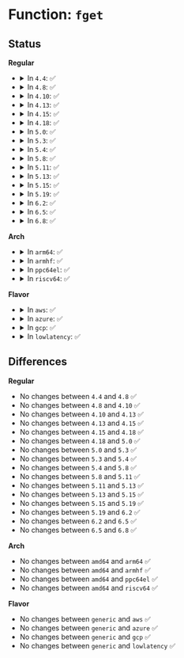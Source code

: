# Function: <code>fget</code>

## Status
<b>Regular</b>
<ul>
<li>
<details>
<summary>In <code>4.4</code>: ✅</summary>

```c
struct file *fget(unsigned int fd);
```

**Collision:** Unique Global

**Inline:** No

**Transformation:** False

**Instances:**

```
In fs/file.c (ffffffff81229cb0)
Location: fs/file.c:716
Inline: False
Direct callers:
  - kernel/time/posix-clock.c:get_clock_desc
  - mm/mmap.c:SyS_mmap_pgoff
  - fs/nsfs.c:proc_ns_fget
  - fs/eventfd.c:eventfd_fget
  - fs/aio.c:do_io_submit
  - fs/fuse/dev.c:fuse_dev_ioctl
  - fs/fuse/inode.c:fuse_fill_super
  - drivers/block/loop.c:lo_ioctl
  - drivers/block/loop.c:lo_ioctl
  - drivers/dma-buf/dma-buf.c:dma_buf_get
  - drivers/md/md.c:md_ioctl
  - net/socket.c:sockfd_lookup
```
**Symbols:**

```
ffffffff81229cb0-ffffffff81229cc5: fget (STB_GLOBAL)
```
</details>
</li>
<li>
<details>
<summary>In <code>4.8</code>: ✅</summary>

```c
struct file *fget(unsigned int fd);
```

**Collision:** Unique Global

**Inline:** No

**Transformation:** False

**Instances:**

```
In fs/file.c (ffffffff81252410)
Location: fs/file.c:717
Inline: False
Direct callers:
  - kernel/time/posix-clock.c:get_clock_desc
  - mm/mmap.c:SyS_mmap_pgoff
  - fs/nsfs.c:proc_ns_fget
  - fs/eventfd.c:eventfd_fget
  - fs/aio.c:do_io_submit
  - fs/fuse/dev.c:fuse_dev_ioctl
  - fs/fuse/inode.c:fuse_fill_super
  - drivers/block/loop.c:lo_ioctl
  - drivers/block/loop.c:lo_ioctl
  - drivers/dma-buf/dma-buf.c:dma_buf_get
  - drivers/dma-buf/sync_file.c:sync_file_ioctl
  - drivers/net/ppp/ppp_generic.c:ppp_nl_newlink
  - drivers/md/md.c:md_ioctl
  - net/socket.c:sockfd_lookup
```
**Symbols:**

```
ffffffff81252410-ffffffff81252425: fget (STB_GLOBAL)
```
</details>
</li>
<li>
<details>
<summary>In <code>4.10</code>: ✅</summary>

```c
struct file *fget(unsigned int fd);
```

**Collision:** Unique Global

**Inline:** No

**Transformation:** False

**Instances:**

```
In fs/file.c (ffffffff81265680)
Location: fs/file.c:717
Inline: False
Direct callers:
  - kernel/time/posix-clock.c:get_clock_desc
  - mm/mmap.c:SyS_mmap_pgoff
  - fs/nsfs.c:proc_ns_fget
  - fs/eventfd.c:eventfd_fget
  - fs/aio.c:do_io_submit
  - fs/fuse/dev.c:fuse_dev_ioctl
  - fs/fuse/inode.c:fuse_fill_super
  - drivers/block/loop.c:lo_ioctl
  - drivers/block/loop.c:lo_ioctl
  - drivers/dma-buf/dma-buf.c:dma_buf_get
  - drivers/dma-buf/sync_file.c:sync_file_fdget
  - drivers/net/ppp/ppp_generic.c:ppp_nl_newlink
  - drivers/md/md.c:md_ioctl
  - net/socket.c:sockfd_lookup
```
**Symbols:**

```
ffffffff81265680-ffffffff81265695: fget (STB_GLOBAL)
```
</details>
</li>
<li>
<details>
<summary>In <code>4.13</code>: ✅</summary>

```c
struct file *fget(unsigned int fd);
```

**Collision:** Unique Global

**Inline:** No

**Transformation:** False

**Instances:**

```
In fs/file.c (ffffffff81272e00)
Location: fs/file.c:703
Inline: False
Direct callers:
  - kernel/time/posix-clock.c:get_clock_desc
  - mm/mmap.c:SyS_mmap_pgoff
  - fs/nsfs.c:proc_ns_fget
  - fs/eventfd.c:eventfd_fget
  - fs/aio.c:do_io_submit
  - fs/fuse/dev.c:fuse_dev_ioctl
  - fs/fuse/inode.c:fuse_fill_super
  - drivers/block/loop.c:lo_ioctl
  - drivers/block/loop.c:lo_ioctl
  - drivers/dma-buf/dma-buf.c:dma_buf_get
  - drivers/dma-buf/sync_file.c:sync_file_fdget
  - drivers/net/ppp/ppp_generic.c:ppp_nl_newlink
  - drivers/md/md.c:md_ioctl
  - net/socket.c:sockfd_lookup
```
**Symbols:**

```
ffffffff81272e00-ffffffff81272e15: fget (STB_GLOBAL)
```
</details>
</li>
<li>
<details>
<summary>In <code>4.15</code>: ✅</summary>

```c
struct file *fget(unsigned int fd);
```

**Collision:** Unique Global

**Inline:** No

**Transformation:** False

**Instances:**

```
In fs/file.c (ffffffff81295730)
Location: fs/file.c:706
Inline: False
Direct callers:
  - kernel/time/posix-clock.c:get_clock_desc
  - mm/mmap.c:SyS_mmap_pgoff
  - fs/nsfs.c:proc_ns_fget
  - fs/eventfd.c:eventfd_fget
  - fs/aio.c:do_io_submit
  - fs/fuse/dev.c:fuse_dev_ioctl
  - fs/fuse/inode.c:fuse_fill_super
  - drivers/block/loop.c:lo_ioctl
  - drivers/block/loop.c:lo_ioctl
  - drivers/dma-buf/dma-buf.c:dma_buf_get
  - drivers/dma-buf/sync_file.c:sync_file_fdget
  - drivers/net/ppp/ppp_generic.c:ppp_nl_newlink
  - drivers/md/md.c:md_ioctl
  - net/socket.c:sockfd_lookup
```
**Symbols:**

```
ffffffff81295730-ffffffff81295745: fget (STB_GLOBAL)
```
</details>
</li>
<li>
<details>
<summary>In <code>4.18</code>: ✅</summary>

```c
struct file *fget(unsigned int fd);
```

**Collision:** Unique Global

**Inline:** No

**Transformation:** False

**Instances:**

```
In fs/file.c (ffffffff812bb8b0)
Location: fs/file.c:702
Inline: False
Direct callers:
  - mm/mmap.c:ksys_mmap_pgoff
  - fs/nsfs.c:proc_ns_fget
  - fs/eventfd.c:eventfd_fget
  - fs/aio.c:aio_prep_rw
  - fs/fuse/dev.c:fuse_dev_ioctl
  - fs/fuse/inode.c:fuse_fill_super
  - drivers/block/loop.c:lo_ioctl
  - drivers/block/loop.c:lo_ioctl
  - drivers/dma-buf/dma-buf.c:dma_buf_get
  - drivers/dma-buf/sync_file.c:sync_file_fdget
  - drivers/net/ppp/ppp_generic.c:ppp_nl_newlink
  - drivers/md/md.c:md_ioctl
  - net/socket.c:sockfd_lookup
```
**Symbols:**

```
ffffffff812bb8b0-ffffffff812bb8c5: fget (STB_GLOBAL)
```
</details>
</li>
<li>
<details>
<summary>In <code>5.0</code>: ✅</summary>

```c
struct file *fget(unsigned int fd);
```

**Collision:** Unique Global

**Inline:** No

**Transformation:** False

**Instances:**

```
In fs/file.c (ffffffff812d0aa0)
Location: fs/file.c:732
Inline: False
Direct callers:
  - mm/mmap.c:ksys_mmap_pgoff
  - fs/nsfs.c:proc_ns_fget
  - fs/eventfd.c:eventfd_fget
  - fs/aio.c:io_submit_one
  - fs/fuse/dev.c:fuse_dev_ioctl
  - fs/fuse/inode.c:fuse_fill_super
  - drivers/block/loop.c:lo_ioctl
  - drivers/block/loop.c:lo_ioctl
  - drivers/dma-buf/dma-buf.c:dma_buf_get
  - drivers/dma-buf/sync_file.c:sync_file_fdget
  - drivers/dma-buf/udmabuf.c:udmabuf_create
  - drivers/net/ppp/ppp_generic.c:ppp_nl_newlink
  - drivers/md/md.c:md_ioctl
  - net/socket.c:sockfd_lookup
```
**Symbols:**

```
ffffffff812d0aa0-ffffffff812d0ab5: fget (STB_GLOBAL)
```
</details>
</li>
<li>
<details>
<summary>In <code>5.3</code>: ✅</summary>

```c
struct file *fget(unsigned int fd);
```

**Collision:** Unique Global

**Inline:** No

**Transformation:** False

**Instances:**

```
In fs/file.c (ffffffff812edad0)
Location: fs/file.c:738
Inline: False
Direct callers:
  - kernel/events/core.c:perf_event_get
  - mm/mmap.c:ksys_mmap_pgoff
  - fs/nsfs.c:proc_ns_fget
  - fs/fsopen.c:__ia32_sys_fsconfig
  - fs/fsopen.c:__x64_sys_fsconfig
  - fs/eventfd.c:eventfd_fget
  - fs/io_uring.c:__io_uring_register
  - fs/io_uring.c:io_submit_sqe
  - fs/fuse/dev.c:fuse_dev_ioctl
  - fs/fuse/inode.c:fuse_fill_super
  - drivers/block/loop.c:lo_ioctl
  - drivers/block/loop.c:loop_set_fd
  - drivers/dma-buf/dma-buf.c:dma_buf_get
  - drivers/dma-buf/sync_file.c:sync_file_fdget
  - drivers/dma-buf/udmabuf.c:udmabuf_create
  - drivers/net/ppp/ppp_generic.c:ppp_nl_newlink
  - drivers/md/md.c:md_ioctl
  - net/socket.c:sockfd_lookup
```
**Symbols:**

```
ffffffff812edad0-ffffffff812edaea: fget (STB_GLOBAL)
```
</details>
</li>
<li>
<details>
<summary>In <code>5.4</code>: ✅</summary>

```c
struct file *fget(unsigned int fd);
```

**Collision:** Unique Global

**Inline:** No

**Transformation:** False

**Instances:**

```
In fs/file.c (ffffffff812ff590)
Location: fs/file.c:738
Inline: False
Direct callers:
  - kernel/events/core.c:perf_event_get
  - mm/mmap.c:ksys_mmap_pgoff
  - fs/nsfs.c:proc_ns_fget
  - fs/fsopen.c:__ia32_sys_fsconfig
  - fs/fsopen.c:__x64_sys_fsconfig
  - fs/eventfd.c:eventfd_fget
  - fs/io_uring.c:__io_uring_register
  - fs/io_uring.c:io_submit_sqe
  - fs/fuse/dev.c:fuse_dev_ioctl
  - fs/fuse/inode.c:fuse_fill_super
  - drivers/block/loop.c:lo_ioctl
  - drivers/block/loop.c:loop_set_fd
  - drivers/dma-buf/dma-buf.c:dma_buf_get
  - drivers/dma-buf/sync_file.c:sync_file_fdget
  - drivers/dma-buf/udmabuf.c:udmabuf_create
  - drivers/net/ppp/ppp_generic.c:ppp_nl_newlink
  - drivers/md/md.c:md_ioctl
  - net/socket.c:sockfd_lookup
```
**Symbols:**

```
ffffffff812ff590-ffffffff812ff5aa: fget (STB_GLOBAL)
```
</details>
</li>
<li>
<details>
<summary>In <code>5.8</code>: ✅</summary>

```c
struct file *fget(unsigned int fd);
```

**Collision:** Unique Global

**Inline:** No

**Transformation:** False

**Instances:**

```
In fs/file.c (ffffffff81338870)
Location: fs/file.c:751
Inline: False
Direct callers:
  - kernel/nsproxy.c:__do_sys_setns
  - kernel/time/posix-clock.c:get_clock_desc
  - kernel/events/core.c:perf_event_get
  - mm/mmap.c:ksys_mmap_pgoff
  - fs/nsfs.c:proc_ns_fget
  - fs/fsopen.c:__do_sys_fsconfig
  - fs/eventfd.c:eventfd_fget
  - fs/io_uring.c:__io_sqe_files_update
  - fs/io_uring.c:io_sqe_files_register
  - fs/io_uring.c:io_file_get
  - fs/fuse/dev.c:fuse_dev_ioctl
  - fs/fuse/inode.c:fuse_fill_super
  - drivers/block/loop.c:loop_configure
  - drivers/block/loop.c:loop_change_fd
  - drivers/dma-buf/dma-buf.c:dma_buf_get
  - drivers/dma-buf/sync_file.c:sync_file_ioctl_merge
  - drivers/dma-buf/sync_file.c:sync_file_get_fence
  - drivers/dma-buf/udmabuf.c:udmabuf_create
  - drivers/net/ppp/ppp_generic.c:ppp_nl_newlink
  - drivers/md/md.c:set_bitmap_file
  - net/socket.c:sockfd_lookup
```
**Symbols:**

```
ffffffff81338870-ffffffff8133889c: fget (STB_GLOBAL)
```
</details>
</li>
<li>
<details>
<summary>In <code>5.11</code>: ✅</summary>

```c
struct file *fget(unsigned int fd);
```

**Collision:** Unique Global

**Inline:** No

**Transformation:** False

**Instances:**

```
In fs/file.c (ffffffff81344210)
Location: fs/file.c:851
Inline: False
Direct callers:
  - arch/x86/kernel/cpu/sgx/ioctl.c:sgx_ioctl
  - kernel/nsproxy.c:__do_sys_setns
  - kernel/time/posix-clock.c:get_clock_desc
  - kernel/seccomp.c:seccomp_notify_addfd
  - kernel/events/core.c:perf_event_get
  - mm/mmap.c:ksys_mmap_pgoff
  - fs/nsfs.c:proc_ns_fget
  - fs/fsopen.c:__do_sys_fsconfig
  - fs/eventfd.c:eventfd_fget
  - fs/io_uring.c:__io_sqe_files_update
  - fs/io_uring.c:io_sqe_files_register
  - fs/io_uring.c:io_file_get
  - fs/fuse/dev.c:fuse_dev_ioctl
  - fs/fuse/inode.c:fuse_fill_super
  - drivers/block/loop.c:loop_configure
  - drivers/block/loop.c:loop_change_fd
  - drivers/dma-buf/dma-buf.c:dma_buf_get
  - drivers/dma-buf/sync_file.c:sync_file_ioctl_merge
  - drivers/dma-buf/sync_file.c:sync_file_get_fence
  - drivers/dma-buf/udmabuf.c:udmabuf_create
  - drivers/net/ppp/ppp_generic.c:ppp_nl_newlink
  - drivers/md/md.c:set_bitmap_file
  - net/socket.c:sockfd_lookup
```
**Symbols:**

```
ffffffff81344210-ffffffff8134423c: fget (STB_GLOBAL)
```
</details>
</li>
<li>
<details>
<summary>In <code>5.13</code>: ✅</summary>

```c
struct file *fget(unsigned int fd);
```

**Collision:** Unique Global

**Inline:** No

**Transformation:** False

**Instances:**

```
In fs/file.c (ffffffff8134a5b0)
Location: fs/file.c:863
Inline: False
Direct callers:
  - arch/x86/kernel/cpu/sgx/main.c:sgx_set_attribute
  - kernel/nsproxy.c:__do_sys_setns
  - kernel/time/posix-clock.c:get_clock_desc
  - kernel/seccomp.c:seccomp_notify_addfd
  - kernel/events/core.c:perf_event_get
  - mm/mmap.c:ksys_mmap_pgoff
  - fs/nsfs.c:proc_ns_fget
  - fs/fsopen.c:__do_sys_fsconfig
  - fs/eventfd.c:eventfd_fget
  - fs/io_uring.c:__io_sqe_files_update
  - fs/io_uring.c:io_sqe_files_register
  - fs/io_uring.c:io_file_get
  - fs/fuse/dev.c:fuse_dev_ioctl
  - fs/fuse/inode.c:fuse_fill_super
  - drivers/block/loop.c:loop_configure
  - drivers/block/loop.c:loop_change_fd
  - drivers/dma-buf/dma-buf.c:dma_buf_get
  - drivers/dma-buf/sync_file.c:sync_file_ioctl
  - drivers/dma-buf/sync_file.c:sync_file_get_fence
  - drivers/dma-buf/udmabuf.c:udmabuf_create
  - drivers/net/ppp/ppp_generic.c:ppp_nl_newlink
  - drivers/md/md.c:set_bitmap_file
  - net/socket.c:sockfd_lookup
```
**Symbols:**

```
ffffffff8134a5b0-ffffffff8134a5dc: fget (STB_GLOBAL)
```
</details>
</li>
<li>
<details>
<summary>In <code>5.15</code>: ✅</summary>

```c
struct file *fget(unsigned int fd);
```

**Collision:** Unique Global

**Inline:** No

**Transformation:** False

**Instances:**

```
In fs/file.c (ffffffff81398350)
Location: fs/file.c:923
Inline: False
Direct callers:
  - arch/x86/kernel/cpu/sgx/main.c:sgx_set_attribute
  - kernel/nsproxy.c:__do_sys_setns
  - kernel/time/posix-clock.c:get_clock_desc
  - kernel/seccomp.c:seccomp_notify_addfd
  - kernel/events/core.c:perf_event_get
  - mm/mmap.c:ksys_mmap_pgoff
  - fs/nsfs.c:proc_ns_fget
  - fs/fsopen.c:__do_sys_fsconfig
  - fs/eventfd.c:eventfd_fget
  - fs/io_uring.c:__io_sqe_files_update
  - fs/io_uring.c:io_sqe_files_register
  - fs/io_uring.c:io_file_get_normal
  - fs/fuse/dev.c:fuse_dev_ioctl
  - fs/fuse/inode.c:fuse_get_tree
  - drivers/block/loop.c:loop_configure
  - drivers/block/loop.c:loop_change_fd
  - drivers/dma-buf/dma-buf.c:dma_buf_get
  - drivers/dma-buf/sync_file.c:sync_file_ioctl
  - drivers/dma-buf/sync_file.c:sync_file_get_fence
  - drivers/dma-buf/udmabuf.c:udmabuf_create
  - drivers/net/ppp/ppp_generic.c:ppp_nl_newlink
  - drivers/md/md.c:set_bitmap_file
  - net/socket.c:sockfd_lookup
```
**Symbols:**

```
ffffffff81398350-ffffffff8139837c: fget (STB_GLOBAL)
```
</details>
</li>
<li>
<details>
<summary>In <code>5.19</code>: ✅</summary>

```c
struct file *fget(unsigned int fd);
```

**Collision:** Unique Global

**Inline:** No

**Transformation:** False

**Instances:**

```
In fs/file.c (ffffffff8141ac70)
Location: fs/file.c:925
Inline: False
Direct callers:
  - arch/x86/kernel/cpu/sgx/main.c:sgx_set_attribute
  - kernel/nsproxy.c:__do_sys_setns
  - kernel/time/posix-clock.c:get_clock_desc
  - kernel/seccomp.c:seccomp_notify_addfd
  - kernel/events/core.c:perf_event_get
  - mm/mmap.c:ksys_mmap_pgoff
  - fs/nsfs.c:proc_ns_fget
  - fs/fsopen.c:__do_sys_fsconfig
  - fs/eventfd.c:eventfd_fget
  - fs/fuse/dev.c:fuse_dev_ioctl
  - fs/fuse/inode.c:fuse_get_tree
  - io_uring/io_uring.c:io_ringfd_register
  - io_uring/io_uring.c:__io_sqe_files_update
  - io_uring/io_uring.c:io_sqe_files_register
  - io_uring/io_uring.c:io_file_get_normal
  - io_uring/io_uring.c:io_files_update
  - drivers/block/loop.c:loop_configure
  - drivers/block/loop.c:loop_change_fd
  - drivers/dma-buf/dma-buf.c:dma_buf_get
  - drivers/dma-buf/sync_file.c:sync_file_ioctl
  - drivers/dma-buf/sync_file.c:sync_file_get_fence
  - drivers/dma-buf/udmabuf.c:udmabuf_create
  - drivers/net/ppp/ppp_generic.c:ppp_nl_newlink
  - drivers/vfio/pci/vfio_pci_core.c:vfio_pci_core_ioctl
  - drivers/md/md.c:set_bitmap_file
  - net/socket.c:sockfd_lookup
```
**Symbols:**

```
ffffffff8141ac70-ffffffff8141ad14: fget (STB_GLOBAL)
```
</details>
</li>
<li>
<details>
<summary>In <code>6.2</code>: ✅</summary>

```c
struct file *fget(unsigned int fd);
```

**Collision:** Unique Global

**Inline:** No

**Transformation:** False

**Instances:**

```
In fs/file.c (ffffffff814a69e0)
Location: fs/file.c:925
Inline: False
Direct callers:
  - arch/x86/kernel/cpu/sgx/main.c:sgx_set_attribute
  - kernel/nsproxy.c:__do_sys_setns
  - kernel/time/posix-clock.c:get_clock_desc
  - kernel/seccomp.c:seccomp_notify_addfd
  - kernel/events/core.c:perf_event_get
  - mm/mmap.c:ksys_mmap_pgoff
  - fs/nsfs.c:proc_ns_fget
  - fs/fsopen.c:__do_sys_fsconfig
  - fs/eventfd.c:eventfd_fget
  - fs/fuse/dev.c:fuse_dev_ioctl
  - fs/fuse/inode.c:fuse_get_tree
  - io_uring/io_uring.c:io_file_get_normal
  - io_uring/tctx.c:io_ringfd_register
  - io_uring/rsrc.c:io_sqe_files_register
  - io_uring/rsrc.c:io_files_update
  - io_uring/rsrc.c:__io_sqe_files_update
  - drivers/block/loop.c:loop_configure
  - drivers/block/loop.c:loop_change_fd
  - drivers/dma-buf/dma-buf.c:dma_buf_get
  - drivers/dma-buf/sync_file.c:sync_file_ioctl
  - drivers/dma-buf/sync_file.c:sync_file_get_fence
  - drivers/dma-buf/udmabuf.c:udmabuf_create
  - drivers/net/ppp/ppp_generic.c:ppp_nl_newlink
  - drivers/md/md.c:set_bitmap_file
  - net/socket.c:sockfd_lookup
```
**Symbols:**

```
ffffffff814a69e0-ffffffff814a6a84: fget (STB_GLOBAL)
```
</details>
</li>
<li>
<details>
<summary>In <code>6.5</code>: ✅</summary>

```c
struct file *fget(unsigned int fd);
```

**Collision:** Unique Global

**Inline:** No

**Transformation:** False

**Instances:**

```
In fs/file.c (ffffffff814db9b0)
Location: fs/file.c:926
Inline: False
Direct callers:
  - kernel/time/posix-clock.c:get_clock_desc
  - kernel/seccomp.c:seccomp_notify_addfd
  - kernel/events/core.c:perf_event_get
  - mm/mmap.c:ksys_mmap_pgoff
  - fs/fsopen.c:__do_sys_fsconfig
  - fs/eventfd.c:eventfd_fget
  - fs/fuse/inode.c:fuse_get_tree
  - io_uring/io_uring.c:io_file_get_normal
  - io_uring/tctx.c:io_ringfd_register
  - io_uring/rsrc.c:io_sqe_files_register
  - io_uring/rsrc.c:io_files_update
  - io_uring/rsrc.c:__io_sqe_files_update
  - drivers/block/loop.c:loop_configure
  - drivers/block/loop.c:loop_change_fd
  - drivers/dma-buf/dma-buf.c:dma_buf_get
  - drivers/dma-buf/sync_file.c:sync_file_ioctl
  - drivers/dma-buf/sync_file.c:sync_file_get_fence
  - drivers/dma-buf/udmabuf.c:udmabuf_create
  - drivers/net/ppp/ppp_generic.c:ppp_nl_newlink
  - drivers/md/md.c:set_bitmap_file
  - net/socket.c:sockfd_lookup
```
**Symbols:**

```
ffffffff814db9b0-ffffffff814dba54: fget (STB_GLOBAL)
```
</details>
</li>
<li>
<details>
<summary>In <code>6.8</code>: ✅</summary>

```c
struct file *fget(unsigned int fd);
```

**Collision:** Unique Global

**Inline:** No

**Transformation:** False

**Instances:**

```
In fs/file.c (ffffffff8150eb00)
Location: fs/file.c:1048
Inline: False
Direct callers:
  - kernel/time/posix-clock.c:get_clock_desc
  - kernel/seccomp.c:seccomp_notify_addfd
  - kernel/events/core.c:perf_event_get
  - mm/mmap.c:ksys_mmap_pgoff
  - fs/fsopen.c:__do_sys_fsconfig
  - fs/eventfd.c:eventfd_fget
  - fs/fuse/inode.c:fuse_get_tree
  - io_uring/io_uring.c:__do_sys_io_uring_enter
  - io_uring/io_uring.c:io_file_get_normal
  - io_uring/tctx.c:io_ringfd_register
  - io_uring/cancel.c:io_sync_cancel
  - io_uring/rsrc.c:io_sqe_files_register
  - io_uring/rsrc.c:io_files_update
  - io_uring/rsrc.c:__io_sqe_files_update
  - io_uring/register.c:__do_sys_io_uring_register
  - drivers/block/loop.c:loop_configure
  - drivers/block/loop.c:loop_change_fd
  - drivers/dma-buf/dma-buf.c:dma_buf_get
  - drivers/dma-buf/sync_file.c:sync_file_ioctl
  - drivers/dma-buf/sync_file.c:sync_file_get_fence
  - drivers/dma-buf/udmabuf.c:udmabuf_create
  - drivers/net/ppp/ppp_generic.c:ppp_nl_newlink
  - drivers/md/md.c:set_bitmap_file
  - net/socket.c:sockfd_lookup
```
**Symbols:**

```
ffffffff8150eb00-ffffffff8150eba4: fget (STB_GLOBAL)
```
</details>
</li>
</ul>
<b>Arch</b>
<ul>
<li>
<details>
<summary>In <code>arm64</code>: ✅</summary>

```c
struct file *fget(unsigned int fd);
```

**Collision:** Unique Global

**Inline:** No

**Transformation:** False

**Instances:**

```
In fs/file.c (ffff8000103b0df8)
Location: fs/file.c:738
Inline: False
Direct callers:
  - kernel/events/core.c:perf_event_get
  - mm/mmap.c:ksys_mmap_pgoff
  - fs/nsfs.c:proc_ns_fget
  - fs/fsopen.c:__arm64_sys_fsconfig
  - fs/eventfd.c:eventfd_fget
  - fs/aio.c:io_submit_one
  - fs/io_uring.c:__arm64_sys_io_uring_register
  - fs/io_uring.c:io_submit_sqe
  - fs/fuse/dev.c:fuse_dev_ioctl
  - fs/fuse/inode.c:fuse_fill_super
  - drivers/block/loop.c:lo_ioctl
  - drivers/block/loop.c:loop_set_fd
  - drivers/dma-buf/dma-buf.c:dma_buf_get
  - drivers/dma-buf/sync_file.c:sync_file_fdget
  - drivers/dma-buf/udmabuf.c:udmabuf_create
  - drivers/net/ppp/ppp_generic.c:ppp_nl_newlink
  - drivers/md/md.c:md_ioctl
  - net/socket.c:sockfd_lookup
```
**Symbols:**

```
ffff8000103b0df8-ffff8000103b0e2c: fget (STB_GLOBAL)
```
</details>
</li>
<li>
<details>
<summary>In <code>armhf</code>: ✅</summary>

```c
struct file *fget(unsigned int fd);
```

**Collision:** Unique Global

**Inline:** No

**Transformation:** False

**Instances:**

```
In fs/file.c (c0590938)
Location: fs/file.c:738
Inline: False
Direct callers:
  - kernel/time/posix-clock.c:get_clock_desc
  - kernel/events/core.c:perf_event_get
  - mm/mmap.c:ksys_mmap_pgoff
  - fs/nsfs.c:proc_ns_fget
  - fs/fsopen.c:__se_sys_fsconfig
  - fs/eventfd.c:eventfd_fget
  - fs/io_uring.c:__se_sys_io_uring_register
  - fs/io_uring.c:io_submit_sqe
  - fs/fuse/dev.c:fuse_dev_ioctl
  - fs/fuse/inode.c:fuse_fill_super
  - drivers/block/loop.c:lo_ioctl
  - drivers/block/loop.c:loop_set_fd
  - drivers/dma-buf/dma-buf.c:dma_buf_get
  - drivers/dma-buf/sync_file.c:sync_file_fdget
  - drivers/dma-buf/udmabuf.c:udmabuf_create
  - drivers/net/ppp/ppp_generic.c:ppp_nl_newlink
  - drivers/md/md.c:md_ioctl
  - net/socket.c:sockfd_lookup
```
**Symbols:**

```
c0590938-c059095c: fget (STB_GLOBAL)
```
</details>
</li>
<li>
<details>
<summary>In <code>ppc64el</code>: ✅</summary>

```c
struct file *fget(unsigned int fd);
```

**Collision:** Unique Global

**Inline:** No

**Transformation:** False

**Instances:**

```
In fs/file.c (c0000000004ac440)
Location: fs/file.c:738
Inline: False
Direct callers:
  - kernel/events/core.c:perf_event_get
  - mm/mmap.c:ksys_mmap_pgoff
  - fs/nsfs.c:proc_ns_fget
  - fs/fsopen.c:__se_sys_fsconfig
  - fs/eventfd.c:eventfd_fget
  - fs/aio.c:io_submit_one
  - fs/io_uring.c:__se_sys_io_uring_register
  - fs/io_uring.c:io_submit_sqe
  - fs/fuse/dev.c:fuse_dev_ioctl
  - fs/fuse/inode.c:fuse_fill_super
  - drivers/block/loop.c:lo_ioctl
  - drivers/block/loop.c:loop_set_fd
  - drivers/dma-buf/dma-buf.c:dma_buf_get
  - drivers/dma-buf/sync_file.c:sync_file_fdget
  - drivers/dma-buf/udmabuf.c:udmabuf_create
  - drivers/net/ppp/ppp_generic.c:ppp_nl_newlink
  - drivers/md/md.c:md_ioctl
  - net/socket.c:sockfd_lookup
```
**Symbols:**

```
c0000000004ac440-c0000000004ac45c: fget (STB_GLOBAL)
```
</details>
</li>
<li>
<details>
<summary>In <code>riscv64</code>: ✅</summary>

```c
struct file *fget(unsigned int fd);
```

**Collision:** Unique Global

**Inline:** No

**Transformation:** False

**Instances:**

```
In fs/file.c (ffffffe000274e52)
Location: fs/file.c:738
Inline: False
Direct callers:
  - kernel/events/core.c:perf_event_get
  - mm/mmap.c:ksys_mmap_pgoff
  - fs/nsfs.c:proc_ns_fget
  - fs/fsopen.c:__se_sys_fsconfig
  - fs/eventfd.c:eventfd_fget
  - fs/io_uring.c:__se_sys_io_uring_register
  - fs/io_uring.c:io_submit_sqe
  - fs/fuse/dev.c:fuse_dev_ioctl
  - fs/fuse/inode.c:fuse_fill_super
  - drivers/block/loop.c:lo_ioctl
  - drivers/block/loop.c:loop_set_fd
  - drivers/dma-buf/dma-buf.c:dma_buf_get
  - drivers/dma-buf/sync_file.c:sync_file_fdget
  - drivers/dma-buf/udmabuf.c:udmabuf_create
  - drivers/net/ppp/ppp_generic.c:ppp_nl_newlink
  - drivers/md/md.c:md_ioctl
  - net/socket.c:sockfd_lookup
```
**Symbols:**

```
ffffffe000274e52-ffffffe000274e80: fget (STB_GLOBAL)
```
</details>
</li>
</ul>
<b>Flavor</b>
<ul>
<li>
<details>
<summary>In <code>aws</code>: ✅</summary>

```c
struct file *fget(unsigned int fd);
```

**Collision:** Unique Global

**Inline:** No

**Transformation:** False

**Instances:**

```
In fs/file.c (ffffffff812f7b70)
Location: fs/file.c:738
Inline: False
Direct callers:
  - kernel/events/core.c:perf_event_get
  - mm/mmap.c:ksys_mmap_pgoff
  - fs/nsfs.c:proc_ns_fget
  - fs/fsopen.c:__ia32_sys_fsconfig
  - fs/fsopen.c:__x64_sys_fsconfig
  - fs/eventfd.c:eventfd_fget
  - fs/io_uring.c:__io_uring_register
  - fs/io_uring.c:io_submit_sqe
  - fs/fuse/dev.c:fuse_dev_ioctl
  - fs/fuse/inode.c:fuse_fill_super
  - drivers/block/loop.c:lo_ioctl
  - drivers/block/loop.c:loop_set_fd
  - drivers/dma-buf/dma-buf.c:dma_buf_get
  - drivers/dma-buf/sync_file.c:sync_file_fdget
  - drivers/dma-buf/udmabuf.c:udmabuf_create
  - drivers/net/ppp/ppp_generic.c:ppp_nl_newlink
  - drivers/md/md.c:md_ioctl
  - net/socket.c:sockfd_lookup
```
**Symbols:**

```
ffffffff812f7b70-ffffffff812f7b8a: fget (STB_GLOBAL)
```
</details>
</li>
<li>
<details>
<summary>In <code>azure</code>: ✅</summary>

```c
struct file *fget(unsigned int fd);
```

**Collision:** Unique Global

**Inline:** No

**Transformation:** False

**Instances:**

```
In fs/file.c (ffffffff812e8790)
Location: fs/file.c:738
Inline: False
Direct callers:
  - kernel/events/core.c:perf_event_get
  - mm/mmap.c:ksys_mmap_pgoff
  - fs/nsfs.c:proc_ns_fget
  - fs/fsopen.c:__ia32_sys_fsconfig
  - fs/fsopen.c:__x64_sys_fsconfig
  - fs/eventfd.c:eventfd_fget
  - fs/io_uring.c:__io_uring_register
  - fs/io_uring.c:io_submit_sqe
  - fs/fuse/dev.c:fuse_dev_ioctl
  - fs/fuse/inode.c:fuse_fill_super
  - drivers/block/loop.c:lo_ioctl
  - drivers/block/loop.c:loop_set_fd
  - drivers/dma-buf/dma-buf.c:dma_buf_get
  - drivers/dma-buf/sync_file.c:sync_file_fdget
  - drivers/dma-buf/udmabuf.c:udmabuf_create
  - drivers/net/ppp/ppp_generic.c:ppp_nl_newlink
  - drivers/md/md.c:md_ioctl
  - net/socket.c:sockfd_lookup
```
**Symbols:**

```
ffffffff812e8790-ffffffff812e87aa: fget (STB_GLOBAL)
```
</details>
</li>
<li>
<details>
<summary>In <code>gcp</code>: ✅</summary>

```c
struct file *fget(unsigned int fd);
```

**Collision:** Unique Global

**Inline:** No

**Transformation:** False

**Instances:**

```
In fs/file.c (ffffffff812f5980)
Location: fs/file.c:738
Inline: False
Direct callers:
  - kernel/events/core.c:perf_event_get
  - mm/mmap.c:ksys_mmap_pgoff
  - fs/nsfs.c:proc_ns_fget
  - fs/fsopen.c:__ia32_sys_fsconfig
  - fs/fsopen.c:__x64_sys_fsconfig
  - fs/eventfd.c:eventfd_fget
  - fs/io_uring.c:__io_uring_register
  - fs/io_uring.c:io_submit_sqe
  - fs/fuse/dev.c:fuse_dev_ioctl
  - fs/fuse/inode.c:fuse_fill_super
  - drivers/block/loop.c:lo_ioctl
  - drivers/block/loop.c:loop_set_fd
  - drivers/dma-buf/dma-buf.c:dma_buf_get
  - drivers/dma-buf/sync_file.c:sync_file_fdget
  - drivers/dma-buf/udmabuf.c:udmabuf_create
  - drivers/net/ppp/ppp_generic.c:ppp_nl_newlink
  - drivers/md/md.c:md_ioctl
  - net/socket.c:sockfd_lookup
```
**Symbols:**

```
ffffffff812f5980-ffffffff812f599a: fget (STB_GLOBAL)
```
</details>
</li>
<li>
<details>
<summary>In <code>lowlatency</code>: ✅</summary>

```c
struct file *fget(unsigned int fd);
```

**Collision:** Unique Global

**Inline:** No

**Transformation:** False

**Instances:**

```
In fs/file.c (ffffffff81307350)
Location: fs/file.c:738
Inline: False
Direct callers:
  - kernel/events/core.c:perf_event_get
  - mm/mmap.c:ksys_mmap_pgoff
  - fs/nsfs.c:proc_ns_fget
  - fs/fsopen.c:__ia32_sys_fsconfig
  - fs/fsopen.c:__x64_sys_fsconfig
  - fs/eventfd.c:eventfd_fget
  - fs/io_uring.c:__io_uring_register
  - fs/io_uring.c:io_submit_sqe
  - fs/fuse/dev.c:fuse_dev_ioctl
  - fs/fuse/inode.c:fuse_fill_super
  - drivers/block/loop.c:lo_ioctl
  - drivers/block/loop.c:loop_set_fd
  - drivers/dma-buf/dma-buf.c:dma_buf_get
  - drivers/dma-buf/sync_file.c:sync_file_fdget
  - drivers/dma-buf/udmabuf.c:udmabuf_create
  - drivers/net/ppp/ppp_generic.c:ppp_nl_newlink
  - drivers/md/md.c:md_ioctl
  - net/socket.c:sockfd_lookup
```
**Symbols:**

```
ffffffff81307350-ffffffff8130736a: fget (STB_GLOBAL)
```
</details>
</li>
</ul>

## Differences
<b>Regular</b>
<ul>
<li>
No changes between <code>4.4</code> and <code>4.8</code> ✅
</li>
<li>
No changes between <code>4.8</code> and <code>4.10</code> ✅
</li>
<li>
No changes between <code>4.10</code> and <code>4.13</code> ✅
</li>
<li>
No changes between <code>4.13</code> and <code>4.15</code> ✅
</li>
<li>
No changes between <code>4.15</code> and <code>4.18</code> ✅
</li>
<li>
No changes between <code>4.18</code> and <code>5.0</code> ✅
</li>
<li>
No changes between <code>5.0</code> and <code>5.3</code> ✅
</li>
<li>
No changes between <code>5.3</code> and <code>5.4</code> ✅
</li>
<li>
No changes between <code>5.4</code> and <code>5.8</code> ✅
</li>
<li>
No changes between <code>5.8</code> and <code>5.11</code> ✅
</li>
<li>
No changes between <code>5.11</code> and <code>5.13</code> ✅
</li>
<li>
No changes between <code>5.13</code> and <code>5.15</code> ✅
</li>
<li>
No changes between <code>5.15</code> and <code>5.19</code> ✅
</li>
<li>
No changes between <code>5.19</code> and <code>6.2</code> ✅
</li>
<li>
No changes between <code>6.2</code> and <code>6.5</code> ✅
</li>
<li>
No changes between <code>6.5</code> and <code>6.8</code> ✅
</li>
</ul>
<b>Arch</b>
<ul>
<li>
No changes between <code>amd64</code> and <code>arm64</code> ✅
</li>
<li>
No changes between <code>amd64</code> and <code>armhf</code> ✅
</li>
<li>
No changes between <code>amd64</code> and <code>ppc64el</code> ✅
</li>
<li>
No changes between <code>amd64</code> and <code>riscv64</code> ✅
</li>
</ul>
<b>Flavor</b>
<ul>
<li>
No changes between <code>generic</code> and <code>aws</code> ✅
</li>
<li>
No changes between <code>generic</code> and <code>azure</code> ✅
</li>
<li>
No changes between <code>generic</code> and <code>gcp</code> ✅
</li>
<li>
No changes between <code>generic</code> and <code>lowlatency</code> ✅
</li>
</ul>
